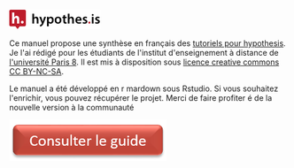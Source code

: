 ![](img/hypothesislogomark.png)

Ce manuel propose une synthèse en français des [tutoriels pour hypothesis](https://web.hypothes.is/help-categories/tutorials/). Je l'ai rédigé pour les étudiants de l'institut d'enseignement à distance de [l'université Paris 8](https://www.univ-paris8.fr/). Il est mis à disposition sous [licence creative commons CC BY-NC-SA](https://creativecommons.org/licenses/by-nc-sa/3.0/fr/).

Le manuel a été développé en r mardown sous Rstudio. Si vous souhaitez l'enrichir, vous pouvez récupérer le projet. Merci de faire profiter é de la nouvelle version à la communauté

<a href="https://jmeunierp8.github.io/Guide-utilisateur-Hypothesis/"><img src="consulter.PNG" alt="voir le guide"/></a>